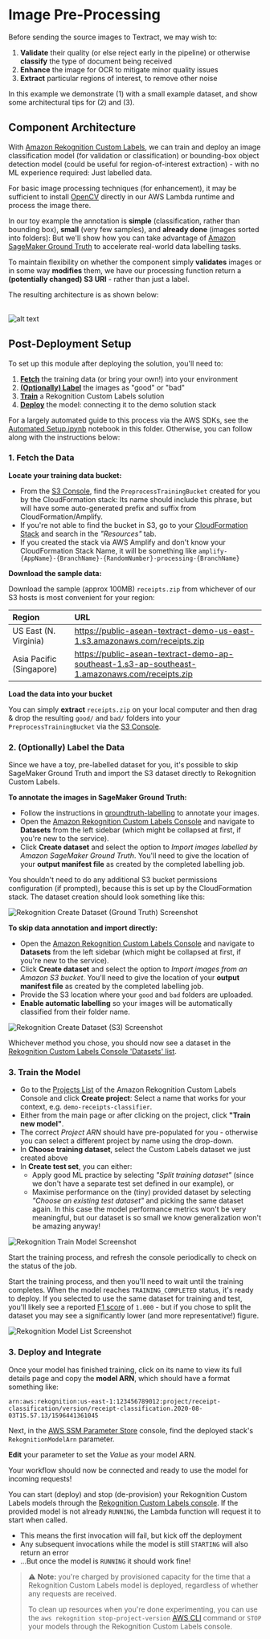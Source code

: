 # Image Pre-Processing

Before sending the source images to Textract, we may wish to:

1. **Validate** their quality (or else reject early in the pipeline) or otherwise **classify** the type of document being received
2. **Enhance** the image for OCR to mitigate minor quality issues
3. **Extract** particular regions of interest, to remove other noise

In this example we demonstrate (1) with a small example dataset, and show some architectural tips for (2) and (3).


## Component Architecture

With [Amazon Rekognition Custom Labels](https://aws.amazon.com/rekognition/custom-labels-features/), we can train and deploy an image classification model (for validation or classification) or bounding-box object detection model (could be useful for region-of-interest extraction) - with no ML experience required: Just labelled data.

For basic image processing techniques (for enhancement), it may be sufficient to install [OpenCV](https://opencv.org/) directly in our AWS Lambda runtime and process the image there.

In our toy example the annotation is **simple** (classification, rather than bounding box), **small** (very few samples), and **already done** (images sorted into folders): But we'll show how you can take advantage of [Amazon SageMaker Ground Truth](https://aws.amazon.com/sagemaker/groundtruth/) to accelerate real-world data labelling tasks.

To maintain flexibility on whether the component simply **validates** images or in some way **modifies** them, we have our processing function return a **(potentially changed) S3 URI** - rather than just a label.

The resulting architecture is as shown below:

<br>![alt text](images/preprocessing-flow.png "Service Flow") 


## Post-Deployment Setup

To set up this module after deploying the solution, you'll need to:

1. [**Fetch**](#1.-Fetch-the-Data) the training data (or bring your own!) into your environment
1. [**(Optionally) Label**](#2.-(Optionally)-Label-the-data) the images as "good" or "bad"
2. [**Train**](#3.-Train-the-Model) a Rekognition Custom Labels solution
3. [**Deploy**](#4.-Deploy-and-Integrate) the model: connecting it to the demo solution stack

For a largely automated guide to this process via the AWS SDKs, see the [Automated Setup.ipynb](Automated%20Setup.ipynb) notebook in this folder. Otherwise, you can follow along with the instructions below:

### 1. Fetch the Data

**Locate your training data bucket:**

- From the [S3 Console](https://s3.console.aws.amazon.com/s3/home), find the `PreprocessTrainingBucket` created for you by the CloudFormation stack: Its name should include this phrase, but will have some auto-generated prefix and suffix from CloudFormation/Amplify.
- If you're not able to find the bucket in S3, go to your [CloudFormation Stack](https://console.aws.amazon.com/cloudformation/home#/stacks) and search in the *"Resources"* tab.
- If you created the stack via AWS Amplify and don't know your CloudFormation Stack Name, it will be something like `amplify-{AppName}-{BranchName}-{RandomNumber}-processing-{BranchName}`

**Download the sample data:**

Download the sample (approx 100MB) `receipts.zip` from whichever of our S3 hosts is most convenient for your region:

| Region | URL |
|:------ |:--- |
| US East (N. Virginia) | https://public-asean-textract-demo-us-east-1.s3.amazonaws.com/receipts.zip |
| Asia Pacific (Singapore) | https://public-asean-textract-demo-ap-southeast-1.s3-ap-southeast-1.amazonaws.com/receipts.zip |

**Load the data into your bucket**

You can simply **extract** `receipts.zip` on your local computer and then drag & drop the resulting `good/` and `bad/` folders into your `PreprocessTrainingBucket` via the [S3 Console](https://s3.console.aws.amazon.com/s3/home).


### 2. (Optionally) Label the Data

Since we have a toy, pre-labelled dataset for you, it's possible to skip SageMaker Ground Truth and import the S3 dataset directly to Rekognition Custom Labels.

**To annotate the images in SageMaker Ground Truth:**

- Follow the instructions in [groundtruth-labelling](groundtruth-labelling/README.md) to annotate your images.
- Open the [Amazon Rekognition Custom Labels Console](https://console.aws.amazon.com/rekognition/custom-labels) and navigate to **Datasets** from the left sidebar (which might be collapsed at first, if you're new to the service).
- Click **Create dataset** and select the option to *Import images labelled by Amazon SageMaker Ground Truth*. You'll need to give the location of your **output manifest file** as created by the completed labelling job.

You shouldn't need to do any additional S3 bucket permissions configuration (if prompted), because this is set up by the CloudFormation stack. The dataset creation should look something like this:

![Rekognition Create Dataset (Ground Truth) Screenshot](images/rekcl-create-dataset-smgt.png "Rekognition Create Dataset (Ground Truth) Screenshot")

**To skip data annotation and import directly:**

- Open the [Amazon Rekognition Custom Labels Console](https://console.aws.amazon.com/rekognition/custom-labels) and navigate to **Datasets** from the left sidebar (which might be collapsed at first, if you're new to the service).
- Click **Create dataset** and select the option to *Import images from an Amazon S3 bucket*. You'll need to give the location of your **output manifest file** as created by the completed labelling job.
- Provide the S3 location where your `good` and `bad` folders are uploaded.
- **Enable automatic labelling** so your images will be automatically classified from their folder name.

![Rekognition Create Dataset (S3) Screenshot](images/rekcl-create-dataset-s3.png "Rekognition Create Dataset (S3) Screenshot")

Whichever method you chose, you should now see a dataset in the [Rekognition Custom Labels Console 'Datasets' list](https://console.aws.amazon.com/rekognition/custom-labels#/datasets).

### 3. Train the Model

- Go to the [Projects List](https://console.aws.amazon.com/rekognition/custom-labels#/projects) of the Amazon Rekognition Custom Labels Console and click **Create project**: Select a name that works for your context, e.g. `demo-receipts-classifier`.
- Either from the main page or after clicking on the project, click **"Train new model"**.
- The correct *Project ARN* should have pre-populated for you - otherwise you can select a different project by name using the drop-down.
- In **Choose training dataset**, select the Custom Labels dataset we just created above
- In **Create test set**, you can either:
  - Apply good ML practice by selecting *"Split training dataset"* (since we don't have a separate test set defined in our example), or
  - Maximise performance on the (tiny) provided dataset by selecting *"Choose an existing test dataset"* and picking the same dataset again. In this case the model performance metrics won't be very meaningful, but our dataset is so small we know generalization won't be amazing anyway!

![Rekognition Train Model Screenshot](images/rekcl-train-model-split.png "Rekognition Train Model Screenshot")

Start the training process, and refresh the console periodically to check on the status of the job. 

Start the training process, and then you'll need to wait until the training completes. When the model reaches `TRAINING_COMPLETED` status, it's ready to deploy. If you selected to use the same dataset for training and test, you'll likely see a reported [F1 score](https://en.wikipedia.org/wiki/F1_score) of `1.000` - but if you chose to split the dataset you may see a significantly lower (and more representative!) figure.

![Rekognition Model List Screenshot](images/rekcl-model-statuses.png "Rekognition Model List Screenshot")

### 3. Deploy and Integrate

Once your model has finished training, click on its name to view its full details page and copy the **model ARN**, which should have a format something like:

```
arn:aws:rekognition:us-east-1:123456789012:project/receipt-classification/version/receipt-classification.2020-08-03T15.57.13/1596441361045
```

Next, in the [AWS SSM Parameter Store](https://console.aws.amazon.com/systems-manager/parameters/?&tab=Table) console, find the deployed stack's `RekognitionModelArn` parameter.

**Edit** your parameter to set the *Value* as your model ARN.

Your workflow should now be connected and ready to use the model for incoming requests!

You can start (deploy) and stop (de-provision) your Rekognition Custom Labels models through the [Rekognition Custom Labels console](https://console.aws.amazon.com/rekognition/custom-labels#/projects). If the provided model is not already `RUNNING`, the Lambda function will request it to start when called.

- This means the first invocation will fail, but kick off the deployment
- Any subsequent invocations while the model is still `STARTING` will also return an error
- ...But once the model is `RUNNING` it should work fine!

> ⚠️ **Note:** you're charged by provisioned capacity for the time that a Rekognition Custom Labels model is deployed, regardless of whether any requests are received.
>
> To clean up resources when you're done experimenting, you can use the `aws rekognition stop-project-version` [AWS CLI](https://aws.amazon.com/cli/) command or `STOP` your models through the Rekognition Custom Labels console.
